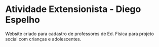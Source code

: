 # Atividade Extensionista - Diego Espelho
 Website criado para cadastro de professores de Ed. Física para projeto social com crianças e adolescentes.
